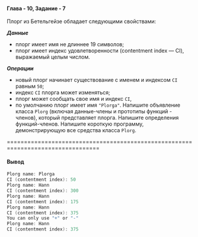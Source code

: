 #### Глава - 10, Задание - 7 ####

Плорг из Бетельгейзе обладает следующими свойствами:

***Данные***

* плорг имеет имя не длиннее 19 символов;
* плорг имеет индекс удовлетворенности (contentment index — CI),
выражаемый целым числом.

***Операции***

* новый плорг начинает существование с именем и индексом ```СІ``` равным ```50```;
* индекс ```СІ``` плорга может изменяться;
* плорг может сообщать свое имя и индекс ```СI```,
* по умолчанию плорг имеет имя ```"Plorga"```.
Напишите объявление класса ```Plorg``` (включая данные-члены и прототипы функций -
членов), который представляет плорга. Напишите определения функций-членов.
Напишите короткую программу, демонстрирующую все средства класса ```Plorg```.

=================================================================================
#### Вывод ####
```objectivec
Plorg name: Plorga
CI (contentment index): 50
Plorg name: Hann
CI (contentment index): 300
Plorg name: Hann
CI (contentment index): 175
Plorg name: Hann
CI (contentment index): 375
You can only use "+" or "-"
Plorg name: Hann
CI (contentment index): 375
```